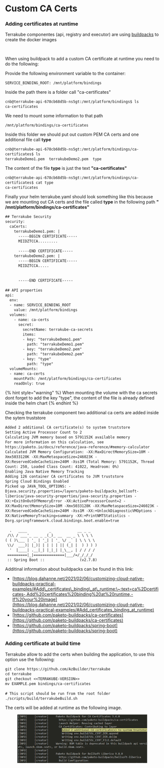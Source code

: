 # Custom CA Certs

### Adding certificates at runtime

Terrakube componentes (api, registry and executor) are using [buildpacks](https://buildpacks.io/docs/concepts/) to create the docker images

<figure><img src="https://user-images.githubusercontent.com/4461895/223739868-d206fa74-4a06-40eb-9790-db36df6ee74e.png" alt=""><figcaption></figcaption></figure>

When using buildpack to add a custom CA certificate at runtime you need to do the following:

Provide the following environment variable to the container:

```
SERVICE_BINDING_ROOT: /mnt/platform/bindings
```

Inside the path there is a folder call "ca-certificates"

```
cnb@terrakube-api-678cb68d5b-ns5gt:/mnt/platform/bindings$ ls
ca-certificates
```

We need to mount some information to that path

```
/mnt/platform/bindings/ca-certificates
```

Inside this folder we should put out custom PEM CA certs and one additional file call **type**

```
cnb@terrakube-api-678cb68d5b-ns5gt:/mnt/platform/bindings/ca-certificates$ ls
terrakubeDemo1.pem  terrakubeDemo2.pem  type
```

The content of the file **type** is just the text **"ca-certificates"**

```
cnb@terrakube-api-678cb68d5b-ns5gt:/mnt/platform/bindings/ca-certificates$ cat type
ca-certificates
```

Finally your helm terrakube.yaml should look something like this because we are mounting out CA certs and the file called **type** in the following path **" /mnt/platform/bindings/ca-certificates"**

```
## Terrakube Security
security:
  caCerts:
    terrakubeDemo1.pem: |
      -----BEGIN CERTIFICATE-----
      MIIDZTCCA.........

      -----END CERTIFICATE-----
    terrakubeDemo2.pem: |
      -----BEGIN CERTIFICATE-----
      MIIDZTCCA.....
      

      -----END CERTIFICATE-----

## API properties
api:
  env:
  - name: SERVICE_BINDING_ROOT
    value: /mnt/platform/bindings
  volumes:
    - name: ca-certs
      secret:
        secretName: terrakube-ca-secrets
        items:
        - key: "terrakubeDemo1.pem"
          path: "terrakubeDemo1.pem"
        - key: "terrakubeDemo2.pem"
          path: "terrakubeDemo2.pem"
        - key: "type"
          path: "type"
  volumeMounts:
  - name: ca-certs
    mountPath: /mnt/platform/bindings/ca-certificates
    readOnly: true
```

{% hint style="warning" %}
When mounting the volume with the ca secrets dont forget to add the key "type", the content of the file is already defined inside the helm chart
{% endhint %}

Checking the terrakube component two additional ca certs are added inside the sytem truststore

```
Added 2 additional CA certificate(s) to system truststore
Setting Active Processor Count to 2
Calculating JVM memory based on 5791152K available memory
For more information on this calculation, see https://paketo.io/docs/reference/java-reference/#memory-calculator
Calculated JVM Memory Configuration: -XX:MaxDirectMemorySize=10M -Xmx5033128K -XX:MaxMetaspaceSize=246023K -XX:ReservedCodeCacheSize=240M -Xss1M (Total Memory: 5791152K, Thread Count: 250, Loaded Class Count: 41022, Headroom: 0%)
Enabling Java Native Memory Tracking
Adding 126 container CA certificates to JVM truststore
Spring Cloud Bindings Enabled
Picked up JAVA_TOOL_OPTIONS: -Djava.security.properties=/layers/paketo-buildpacks_bellsoft-liberica/java-security-properties/java-security.properties -XX:+ExitOnOutOfMemoryError -XX:ActiveProcessorCount=2 -XX:MaxDirectMemorySize=10M -Xmx5033128K -XX:MaxMetaspaceSize=246023K -XX:ReservedCodeCacheSize=240M -Xss1M -XX:+UnlockDiagnosticVMOptions -XX:NativeMemoryTracking=summary -XX:+PrintNMTStatistics -Dorg.springframework.cloud.bindings.boot.enable=true

  .   ____          _            __ _ _
 /\\ / ___'_ __ _ _(_)_ __  __ _ \ \ \ \
( ( )\___ | '_ | '_| | '_ \/ _` | \ \ \ \
 \\/  ___)| |_)| | | | | || (_| |  ) ) ) )
  '  |____| .__|_| |_|_| |_\__, | / / / /
 =========|_|==============|___/=/_/_/_/
 :: Spring Boot ::                (v2.7.8)
```

Additinal information about buildpacks can be found in this link:

* [https://blog.dahanne.net/2021/02/06/customizing-cloud-native-buildpacks-practical-examples/#Add\_certificates\_binding\_at\_runtime:\~:text=ca%2Dcertificates-,Add%20certificates%20binding%20at%20runtime,-If%20your%20image](https://blog.dahanne.net/2021/02/06/customizing-cloud-native-buildpacks-practical-examples/#Add_certificates_binding_at_runtime)
* [https://github.com/paketo-buildpacks/ca-certificates](https://github.com/paketo-buildpacks/ca-certificates)
* [https://github.com/paketo-buildpacks/spring-boot](https://github.com/paketo-buildpacks/spring-boot)

### Adding certificate at build time

Terrakube allow to add the certs when building the application, to use this option use the following:

```
git clone https://github.com/AzBuilder/terrakube
cd terrakube
git checkout <<TERRAKUBE-VERSION>>
mv EXAMPLE.pem bindings/ca-certificates

# This script should be run from the root folder
./scripts/build/terrakubeBuild.sh
```

The certs will be added at runtime as the following image.

<figure><img src="../../.gitbook/assets/image (35).png" alt=""><figcaption></figcaption></figure>
